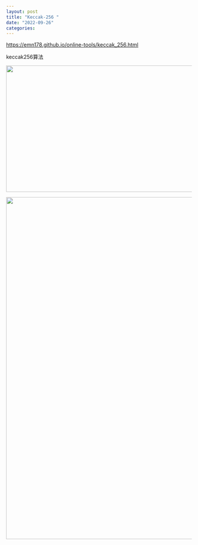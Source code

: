 ```yaml
---
layout: post
title: "Keccak-256 "
date: "2022-09-26"
categories: 
---
```

<p><a href="https://emn178.github.io/online-tools/keccak_256.html">https://emn178.github.io/online-tools/keccak_256.html</a></p>
<p>keccak256算法</p>
<p><img height="343" src="/uploads/ckeditor/pictures/481/image-20220926095743-2.png" width="710" /></p>
<p><img height="928" src="/uploads/ckeditor/pictures/480/image-20220926095714-1.png" width="1234" /></p>
